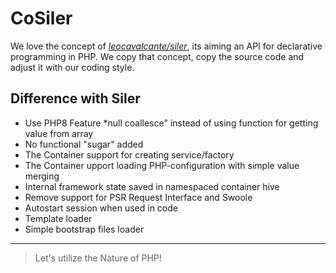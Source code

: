 # CoSiler

We love the concept of [*leocavalcante/siler*](https://github.com/leocavalcante/siler), its aiming an API for declarative programming in PHP.
We copy that concept, copy the source code and adjust it with our coding style.

## Difference with Siler

- Use PHP8 Feature *null coallesce" instead of using function for getting value from array
- No functional "sugar" added
- The Container support for creating service/factory
- The Container upport loading PHP-configuration with simple value merging
- Internal framework state saved in namespaced container hive
- Remove support for PSR Request Interface and Swoole
- Autostart session when used in code
- Template loader
- Simple bootstrap files loader

---

> Let's utilize the Nature of PHP!